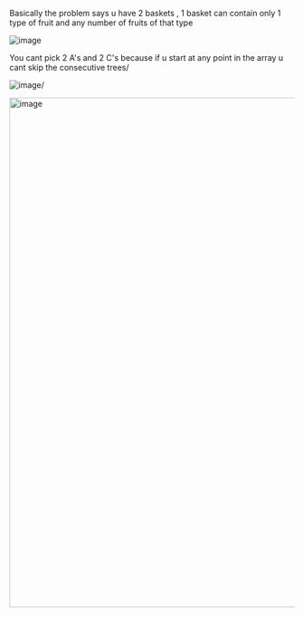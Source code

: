 Basically the problem says u have 2 baskets , 1 basket can contain only 1 type of fruit and any number of fruits of that type 

![image](https://github.com/user-attachments/assets/9c5920b7-cc89-48bd-8e8a-f2e115362dfa)


You cant pick 2 A's and 2 C's because if u start at any point in the array u cant skip the consecutive trees/

![image](https://github.com/user-attachments/assets/f6f1b167-2fc5-4dd2-8145-42ce31cb06c3)/


<img width="900" alt="image" src="https://github.com/user-attachments/assets/61849108-7aca-4baf-84ca-89c50b883c63" />
